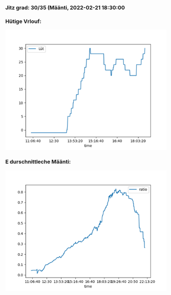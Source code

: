 ### Jitz grad: 30/35 (Määnti, 2022-02-21 18:30:00

### Hütige Vrlouf:
![Graph](Today.png)

### E durschnittleche Määnti:
![Graph](Määnti.png)